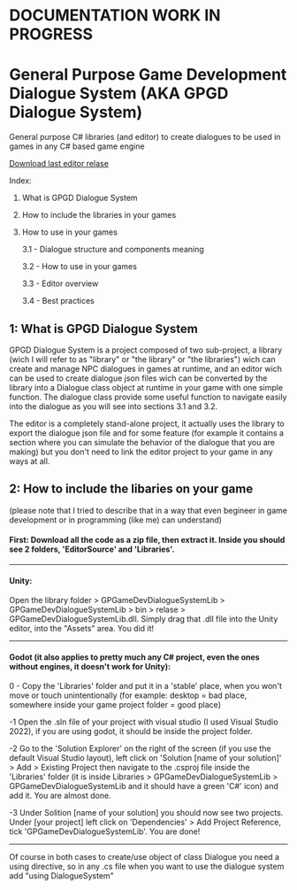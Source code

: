 # DOCUMENTATION WORK IN PROGRESS

# General Purpose Game Development Dialogue System (AKA GPGD Dialogue System)
General purpose C# libraries (and editor) to create dialogues to be used in games in any C# based game engine

[Download last editor relase](https://github.com/VulcanRedEngineer1701/General-purpose-GameDev-Dialogue-System/releases/tag/v1.0)

Index:
1. What is GPGD Dialogue System
2. How to include the libraries in your games
3. How to use in your games
   
   3.1 - Dialogue structure and components meaning
  
   3.2 - How to use in your games
   
   3.3 - Editor overview
   
   3.4 - Best practices

## 1: What is GPGD Dialogue System
GPGD Dialogue System is a project composed of two sub-project, a library (wich I will refer to as "library" or "the library" or "the libraries") wich can create and manage NPC dialogues in games at runtime, and an editor wich can be used to create dialogue json files wich can be converted by the library into a Dialogue class object at runtime in your game with one simple function.
The dialogue class provide some useful function to navigate easily into the dialogue as you will see into sections 3.1 and 3.2. 

The editor is a completely stand-alone project, it actually uses the library to export the dialogue json file and for some feature (for example it contains a section where you can simulate the behavior of the dialogue that you are making) but you don't need to link the editor project to your game in any ways at all.

 ## 2: How to include the libaries on your game
 (please note that I tried to describe that in a way that even begineer in game development or in programming (like me) can understand)
 #### First: Download all the code as a zip file, then extract it. Inside you should see 2 folders, 'EditorSource' and 'Libraries'.
 
 _____________________________________________________________________________________________________________________________________
 
 #### Unity: 
Open the library folder > GPGameDevDialogueSystemLib >  GPGameDevDialogueSystemLib > bin > relase > GPGameDevDialogueSystemLib.dll. Simply drag that .dll file into the Unity editor, into the "Assets" area. You did it!
 _____________________________________________________________________________________________________________________________________
 #### Godot (it also applies to pretty much any C# project, even the ones without engines, it doesn't work for Unity): 
 0 - Copy the 'Libraries' folder and put it in a 'stable' place, when you won't move or touch unintentionally (for example: desktop = bad place, somewhere inside your game project folder = good place)
 
 -1 Open the .sln file of your project with visual studio (I used Visual Studio 2022), if you are using godot, it should be inside the project folder.
 
 -2 Go to the 'Solution Explorer' on the right of the screen (if you use the default Visual Studio layout), left click on 'Solution [name of your solution]' > Add > Existing Project then navigate to the .csproj file inside the 'Libraries' folder (it is inside Libraries > GPGameDevDialogueSystemLib > GPGameDevDialogueSystemLib and it should have a green 'C#' icon) and add it. You are almost done.
 
 -3 Under Solition [name of your solution] you should now see two projects. Under [your project] left click on 'Dependencies' > Add Project Reference, tick 'GPGameDevDialogueSystemLib'. You are done!
_____________________________________________________________________________________________________________________________________
Of course in both cases to create/use object of class Dialogue you need a using directive, so in any .cs file when you want to use the dialogue system add "using DialogueSystem"
      
